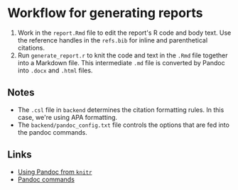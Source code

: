 # Workflow for generating reports

1. Work in the `report.Rmd` file to edit the report's R code and body text. Use the reference handles in the `refs.bib` for inline and parenthetical citations.
2. Run `generate_report.r` to knit the code and text in the `.Rmd` file together into a Markdown file. This intermediate `.md` file is converted by Pandoc into `.docx` and `.html` files.

## Notes

* The `.csl` file in `backend` determines the citation formatting rules. In this case, we're using APA formatting.
* The `backend/pandoc_config.txt` file controls the options that are fed into the pandoc commands. 

## Links

* [Using Pandoc from `knitr`](http://yihui.name/knitr/demo/pandoc/)
* [Pandoc commands](http://johnmacfarlane.net/pandoc/README.html)

